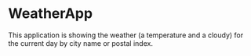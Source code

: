 # WeatherApp

This application is showing the weather (a temperature and a cloudy) for the current day by city name or postal index.
